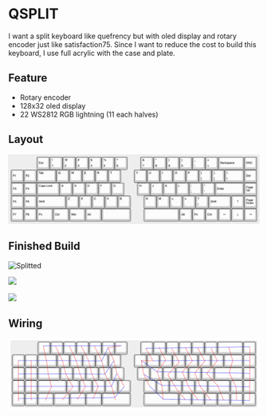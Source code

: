 # QSPLIT
I want a split keyboard like quefrency but with oled display and rotary encoder just like satisfaction75. Since I want to reduce the cost to build this keyboard, I use full acrylic with the case and plate.

## Feature
- Rotary encoder
- 128x32 oled display
- 22 WS2812 RGB lightning (11 each halves)

## Layout
![qsplit-65-with-macro-combined](images/qsplit-65-with-macro-combined.jpg)

## Finished Build
![Splitted](https://cdn.discordapp.com/attachments/675924130163458051/748955979030200388/IMG_20200822_182235.jpg)

![](https://i.imgur.com/b0lezr6.jpg)

![](https://i.imgur.com/pGJUTZR.jpg)

## Wiring
![](images/wiring.png)